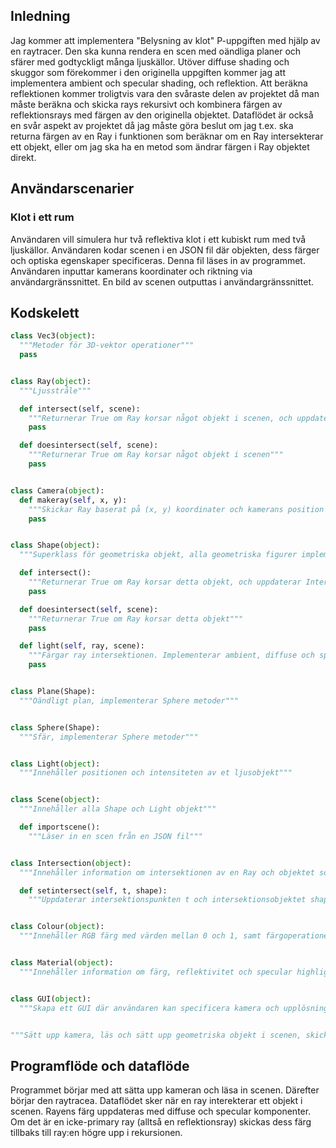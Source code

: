 ## Inledning
Jag kommer att implementera "Belysning av klot" P-uppgiften med hjälp av en raytracer. Den ska kunna rendera en scen med oändliga planer och sfärer med godtyckligt många ljuskällor. Utöver diffuse shading och skuggor som förekommer i den originella uppgiften kommer jag att implementera ambient och specular shading, och reflektion. Att beräkna reflektionen kommer troligtvis vara den svåraste delen av projektet då man måste beräkna och skicka rays rekursivt och kombinera färgen av reflektionsrays med färgen av den originella objektet. Dataflödet är också en svår aspekt av projektet då jag måste göra beslut om jag t.ex. ska returna färgen av en Ray i funktionen som beräknar om en Ray intersekterar ett objekt, eller om jag ska ha en metod som ändrar färgen i Ray objektet direkt.

## Användarscenarier
### Klot i ett rum
Användaren vill simulera hur två reflektiva klot i ett kubiskt rum med två ljuskällor. Användaren kodar scenen i en JSON fil där objekten, dess färger och optiska egenskaper specificeras. Denna fil läses in av programmet. Användaren inputtar kamerans koordinater och riktning via användargränssnittet. En bild av scenen outputtas i användargränssnittet.

## Kodskelett
```python
class Vec3(object):
  """Metoder för 3D-vektor operationer"""
  pass


class Ray(object):
  """Ljusstråle"""

  def intersect(self, scene):
    """Returnerar True om Ray korsar något objekt i scenen, och uppdaterar Intersection objektet om detta är fallet"""
    pass

  def doesintersect(self, scene):
    """Returnerar True om Ray korsar något objekt i scenen"""
    pass


class Camera(object):
  def makeray(self, x, y):
    """Skickar Ray baserat på (x, y) koordinater och kamerans position och riktning"""
    pass


class Shape(object):
  """Superklass för geometriska objekt, alla geometriska figurer implementerar nedanstående metoder. Innehåller position-, storlek- och materialinformation"""

  def intersect():
    """Returnerar True om Ray korsar detta objekt, och uppdaterar Intersection objektet om detta är fallet"""
    pass

  def doesintersect(self, scene):
    """Returnerar True om Ray korsar detta objekt"""
    pass

  def light(self, ray, scene):
    """Färgar ray intersektionen. Implementerar ambient, diffuse och specular lighting för varje ljus i scenen samt skickar reflection rays"""
    pass


class Plane(Shape):
  """Oändligt plan, implementerar Sphere metoder"""


class Sphere(Shape):
  """Sfär, implementerar Sphere metoder"""


class Light(object):
  """Innehåller positionen och intensiteten av et ljusobjekt"""


class Scene(object):
  """Innehåller alla Shape och Light objekt"""

  def importscene():
    """Läser in en scen från en JSON fil"""


class Intersection(object):
  """Innehåller information om intersektionen av en Ray och objektet som den intersekterar"""

  def setintersect(self, t, shape):
    """Uppdaterar intersektionspunkten t och intersektionsobjektet shape"""


class Colour(object):
  """Innehåller RGB färg med värden mellan 0 och 1, samt färgoperationer för blandning av färger"""


class Material(object):
  """Innehåller information om färg, reflektivitet och specular highlight värden för ett material"""


class GUI(object):
  """Skapa ett GUI där användaren kan specificera kamera och upplösning och displaya den raytracade bilden"""


"""Sätt upp kamera, läs och sätt upp geometriska objekt i scenen, skicka Ray för varje pixel och raytracea, skicka visa en bild"""
```

## Programflöde och dataflöde
Programmet börjar med att sätta upp kameran och läsa in scenen. Därefter börjar den raytracea. Dataflödet sker när en ray interekterar ett objekt i scenen. Rayens färg uppdateras med diffuse och specular komponenter. Om det är en icke-primary ray (alltså en reflektionsray) skickas dess färg tillbaks till ray:en högre upp i rekursionen.
